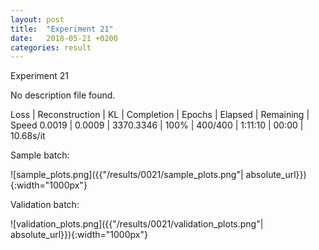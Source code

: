 ```yaml
---
layout: post
title:  "Experiment 21"
date:   2018-05-21 +0200
categories: result
---
```

Experiment 21

No description file found.

Loss | Reconstruction | KL | Completion | Epochs | Elapsed | Remaining | Speed
0.0019 | 0.0009 | 3370.3346 | 100% | 400/400 | 1:11:10 | 00:00 | 10.68s/it



Sample batch:

![sample_plots.png]({{"/results/0021/sample_plots.png"| absolute_url}}){:width="1000px"}

Validation batch:

![validation_plots.png]({{"/results/0021/validation_plots.png"| absolute_url}}){:width="1000px"}
